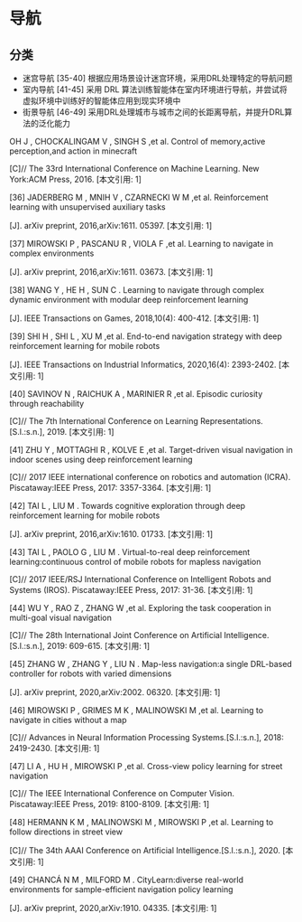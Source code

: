 # 导航

## 分类

- 迷宫导航	[35-40]	根据应用场景设计迷宫环境，采用DRL处理特定的导航问题
- 室内导航	[41-45]	采用 DRL 算法训练智能体在室内环境进行导航，并尝试将虚拟环境中训练好的智能体应用到现实环境中
- 街景导航	[46-49]	采用DRL处理城市与城市之间的长距离导航，并提升DRL算法的泛化能力


OH J , CHOCKALINGAM V , SINGH S ,et al.
Control of memory,active perception,and action in minecraft

[C]// The 33rd International Conference on Machine Learning. New York:ACM Press, 2016.
[本文引用: 1]

[36]
JADERBERG M , MNIH V , CZARNECKI W M ,et al.
Reinforcement learning with unsupervised auxiliary tasks

[J]. arXiv preprint, 2016,arXiv:1611. 05397.
[本文引用: 1]

[37]
MIROWSKI P , PASCANU R , VIOLA F ,et al.
Learning to navigate in complex environments

[J]. arXiv preprint, 2016,arXiv:1611. 03673.
[本文引用: 1]

[38]
WANG Y , HE H , SUN C .
Learning to navigate through complex dynamic environment with modular deep reinforcement learning

[J]. IEEE Transactions on Games, 2018,10(4): 400-412.
[本文引用: 1]

[39]
SHI H , SHI L , XU M ,et al.
End-to-end navigation strategy with deep reinforcement learning for mobile robots

[J]. IEEE Transactions on Industrial Informatics, 2020,16(4): 2393-2402.
[本文引用: 1]

[40]
SAVINOV N , RAICHUK A , MARINIER R ,et al.
Episodic curiosity through reachability

[C]// The 7th International Conference on Learning Representations.[S.l.:s.n.], 2019.
[本文引用: 1]

[41]
ZHU Y , MOTTAGHI R , KOLVE E ,et al.
Target-driven visual navigation in indoor scenes using deep reinforcement learning

[C]// 2017 IEEE international conference on robotics and automation (ICRA). Piscataway:IEEE Press, 2017: 3357-3364.
[本文引用: 1]

[42]
TAI L , LIU M .
Towards cognitive exploration through deep reinforcement learning for mobile robots

[J]. arXiv preprint, 2016,arXiv:1610. 01733.
[本文引用: 1]

[43]
TAI L , PAOLO G , LIU M .
Virtual-to-real deep reinforcement learning:continuous control of mobile robots for mapless navigation

[C]// 2017 IEEE/RSJ International Conference on Intelligent Robots and Systems (IROS). Piscataway:IEEE Press, 2017: 31-36.
[本文引用: 1]

[44]
WU Y , RAO Z , ZHANG W ,et al.
Exploring the task cooperation in multi-goal visual navigation

[C]// The 28th International Joint Conference on Artificial Intelligence.[S.l.:s.n.], 2019: 609-615.
[本文引用: 1]

[45]
ZHANG W , ZHANG Y , LIU N .
Map-less navigation:a single DRL-based controller for robots with varied dimensions

[J]. arXiv preprint, 2020,arXiv:2002. 06320.
[本文引用: 1]

[46]
MIROWSKI P , GRIMES M K , MALINOWSKI M ,et al.
Learning to navigate in cities without a map

[C]// Advances in Neural Information Processing Systems.[S.l.:s.n.], 2018: 2419-2430.
[本文引用: 1]

[47]
LI A , HU H , MIROWSKI P ,et al.
Cross-view policy learning for street navigation

[C]// The IEEE International Conference on Computer Vision. Piscataway:IEEE Press, 2019: 8100-8109.
[本文引用: 1]

[48]
HERMANN K M , MALINOWSKI M , MIROWSKI P ,et al.
Learning to follow directions in street view

[C]// The 34th AAAI Conference on Artificial Intelligence.[S.l.:s.n.], 2020.
[本文引用: 1]

[49]
CHANCÁ N M , MILFORD M .
CityLearn:diverse real-world environments for sample-efficient navigation policy learning

[J]. arXiv preprint, 2020,arXiv:1910. 04335.
[本文引用: 1]
